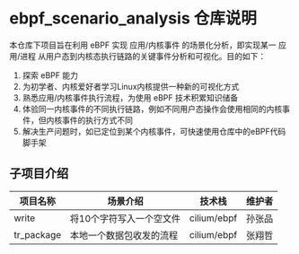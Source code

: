 # ebpf_scenario_analysis 仓库说明

本仓库下项目旨在利用 eBPF 实现 应用/内核事件 的场景化分析，即实现某一 应用/进程 从用户态到内核态执行链路的关键事件分析和可视化。目的如下：

1. 探索 eBPF 能力
2. 为初学者、内核爱好者学习Linux内核提供一种新的可视化方式
3. 熟悉应用/内核事件执行流程，为使用 eBPF 技术积累知识储备
4. 体验同一内核事件的不同执行链路，例如不同用户态操作会使用相同的内核事件，但内核事件的执行方式不同
5. 解决生产问题时，如已定位到某个内核事件，可快速使用仓库中的eBPF代码脚手架



## 子项目介绍

| 项目名称   | 场景介绍                 | 技术栈      | 维护者 |
| ---------- | ------------------------ | ----------- | ------ |
| write      | 将10个字符写入一个空文件 | cilium/ebpf | 孙张品 |
| tr_package | 本地一个数据包收发的流程 | cilium/ebpf | 张翔哲 |























































